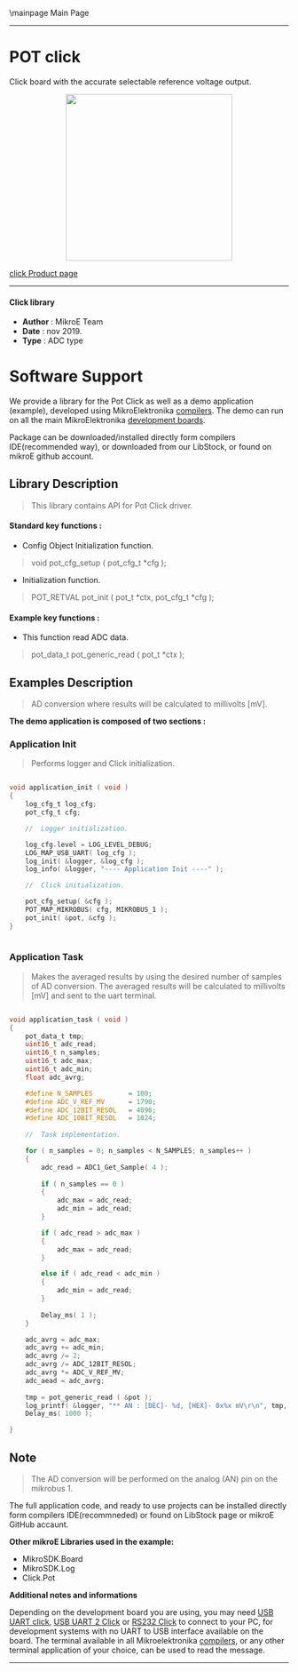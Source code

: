 \mainpage Main Page

---
# POT click

Click board with the accurate selectable reference voltage output.

<p align="center">
  <img src="https://download.mikroe.com/images/click_for_ide/pot_click.png" height=300px>
</p>

[click Product page](<https://www.mikroe.com/pot-click>)

---


#### Click library 

- **Author**        : MikroE Team
- **Date**          : nov 2019.
- **Type**          : ADC type


# Software Support

We provide a library for the Pot Click 
as well as a demo application (example), developed using MikroElektronika 
[compilers](https://shop.mikroe.com/compilers). 
The demo can run on all the main MikroElektronika [development boards](https://shop.mikroe.com/development-boards).

Package can be downloaded/installed directly form compilers IDE(recommended way), or downloaded from our LibStock, or found on mikroE github account. 

## Library Description

> This library contains API for Pot Click driver.

#### Standard key functions :

- Config Object Initialization function.
> void pot_cfg_setup ( pot_cfg_t *cfg ); 
 
- Initialization function.
> POT_RETVAL pot_init ( pot_t *ctx, pot_cfg_t *cfg );


#### Example key functions :
 
- This function read ADC data.
> pot_data_t pot_generic_read ( pot_t *ctx );

## Examples Description

> AD conversion where results will be calculated to millivolts [mV]. 

**The demo application is composed of two sections :**

### Application Init 

> Performs logger and Click initialization.


```c

void application_init ( void )
{
    log_cfg_t log_cfg;
    pot_cfg_t cfg;

    //  Logger initialization.

    log_cfg.level = LOG_LEVEL_DEBUG;
    LOG_MAP_USB_UART( log_cfg );
    log_init( &logger, &log_cfg );
    log_info( &logger, "---- Application Init ----" );

    //  Click initialization.

    pot_cfg_setup( &cfg );
    POT_MAP_MIKROBUS( cfg, MIKROBUS_1 );
    pot_init( &pot, &cfg );
}
  
```

### Application Task

> Makes the averaged results by using the desired number of samples of AD conversion.
> The averaged results will be calculated to millivolts [mV] and sent to the uart terminal.


```c

void application_task ( void )
{
    pot_data_t tmp;
    uint16_t adc_read;
    uint16_t n_samples;
    uint16_t adc_max;
    uint16_t adc_min;
    float adc_avrg;

    #define N_SAMPLES         = 100;
    #define ADC_V_REF_MV      = 1790;
    #define ADC_12BIT_RESOL   = 4096;
    #define ADC_10BIT_RESOL   = 1024;
    
    //  Task implementation.

    for ( n_samples = 0; n_samples < N_SAMPLES; n_samples++ )
    {
        adc_read = ADC1_Get_Sample( 4 );
        
        if ( n_samples == 0 )
        {
            adc_max = adc_read;
            adc_min = adc_read;
        }

        if ( adc_read > adc_max )
        {
            adc_max = adc_read;
        }

        else if ( adc_read < adc_min )
        {
            adc_min = adc_read;
        }
        
        Delay_ms( 1 );
    }

    adc_avrg = adc_max;
    adc_avrg += adc_min;
    adc_avrg /= 2;
    adc_avrg /= ADC_12BIT_RESOL;
    adc_avrg *= ADC_V_REF_MV;
    adc_aead = adc_avrg;
    
    tmp = pot_generic_read ( &pot );
    log_printf( &logger, "** AN : [DEC]- %d, [HEX]- 0x%x mV\r\n", tmp, tmp );
    Delay_ms( 1000 );

}  

```

## Note

> The AD conversion will be performed on the analog (AN) pin on the mikrobus 1.

The full application code, and ready to use projects can be  installed directly form compilers IDE(recommneded) or found on LibStock page or mikroE GitHub accaunt.

**Other mikroE Libraries used in the example:** 

- MikroSDK.Board
- MikroSDK.Log
- Click.Pot

**Additional notes and informations**

Depending on the development board you are using, you may need 
[USB UART click](https://shop.mikroe.com/usb-uart-click), 
[USB UART 2 Click](https://shop.mikroe.com/usb-uart-2-click) or 
[RS232 Click](https://shop.mikroe.com/rs232-click) to connect to your PC, for 
development systems with no UART to USB interface available on the board. The 
terminal available in all Mikroelektronika 
[compilers](https://shop.mikroe.com/compilers), or any other terminal application 
of your choice, can be used to read the message.



---
